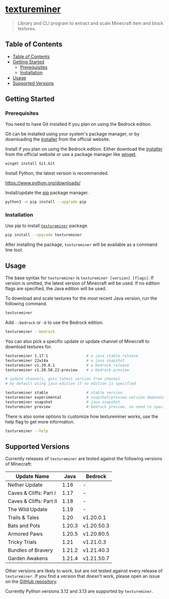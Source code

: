 # [textureminer](https://4mbl.link/gh/textureminer)

> Library and CLI program to extract and scale Minecraft item and block textures.

## Table of Contents

* [Table of Contents](#table-of-contents)
* [Getting Started](#getting-started)
  * [Prerequisites](#prerequisites)
  * [Installation](#installation)
* [Usage](#usage)
* [Supported Versions](#supported-versions)

## Getting Started

### Prerequisites

You need to have Git installed if you plan on using the Bedrock edition.

Git can be installed using your system's package manager, or by downloading the [installer](https://git-scm.com/download/) from the official website.

Install if you plan on using the Bedrock edition.
Either download the [installer](https://git-scm.com/download/) from the official website or use a package manager like [winget](https://learn.microsoft.com/en-us/windows/package-manager/winget/#install-winget).

```sh
winget install Git.Git
```

Install Python, the latest version is recommended.

<https://www.python.org/downloads/>

Install/update the [pip](https://pip.pypa.io/en/stable/) package manager.

```sh
python3 -m pip install --upgrade pip
```

### Installation

Use pip to install [`textureminer`](https://pypi.org/project/textureminer) package.

```sh
pip install --upgrade textureminer
```

After installing the package, `textureminer` will be available as a command line tool.

## Usage

The base syntax for `textureminer` is `textureminer [version] [flags]`. If version is omitted, the latest version of Minecraft will be used. If no edition flags are specified, the Java edition will be used.

To download and scale textures for the most recent Java version, run the following command.

```sh
textureminer
```

Add `--bedrock` or `-b` to use the Bedrock edition.

```sh
textureminer --bedrock
```

You can also pick a specific update or update channel of Minecraft to download textures for.

```sh
textureminer 1.17.1                 # a java stable release
textureminer 22w14a                 # a java snapshot
textureminer v1.20.0.1              # a bedrock release
textureminer v1.20.50.22-preview    # a bedrock preview

# update channels, gets latest version from channel
# by default using java edition if no edition is specified

textureminer stable                 # stable version
textureminer experimental           # snapshot/preview version depending on edition
textureminer snapshot               # java snapshot
textureminer preview                # bedrock preview, no need to specify edition

```

There is also some options to customize how textureminer works, use the help flag to get more information.

```sh
textureminer --help
```

## Supported Versions

Currently releases of `textureminer` are tested against the following versions of Minecraft:

| Update Name              | Java        | Bedrock        |
|--------------------------|-------------|----------------|
| Nether Update            | 1.16        | -              |
| Caves & Cliffs: Part I   | 1.17        | -              |
| Caves & Cliffs: Part II  | 1.18        | -              |
| The Wild Update          | 1.19        | -              |
| Trails & Tales           | 1.20        | v1.20.0.1      |
| Bats and Pots            | 1.20.3      | v1.20.50.3     |
| Armored Paws             | 1.20.5      | v1.20.80.5     |
| Tricky Trials            | 1.21        | v1.21.0.3      |
| Bundles of Bravery       | 1.21.2      | v1.21.40.3     |
| Garden Awakens           | 1.21.4      | v1.21.50.7     |

Other versions are likely to work, but are not tested against every release of `textureminer`. If you find a version that doesn't work, please open an issue on the [GitHub repository](https://github.com/4mbl/textureminer/issues).

Currently Python versions 3.12 and 3.13 are supported by `textureminer`.
